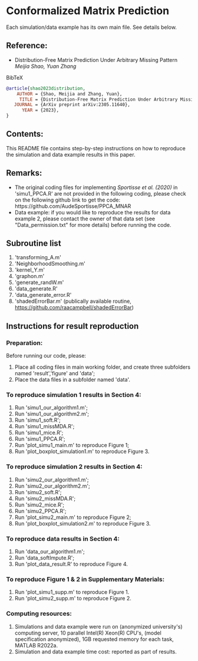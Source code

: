 # Conformalized Matrix Prediction

Each simulation/data example has its own main file.  See details below.

<h2>Reference:</h2>

* Distribution-Free Matrix Prediction Under Arbitrary Missing Pattern <br />
<i>Meijia Shao, Yuan Zhang</i><br>

BibTeX
```bibtex
@article{shao2023distribution,
    AUTHOR = {Shao, Meijia and Zhang, Yuan},
     TITLE = {Distribution-Free Matrix Prediction Under Arbitrary Missing Pattern},
   JOURNAL = {ArXiv preprint arXiv:2305.11640},
      YEAR = {2023},
}
```

<h2>Contents:</h2>
This README file contains step-by-step instructions on how to reproduce the simulation and data example results in this paper.


<h2>Remarks:</h2>
<ul>
  <li> The original coding files for implementing <i>Sportisse et al. (2020)</i> in 'simu1_PPCA.R' are not provided in the following coding, please check on the following github link to get the code: 
https://github.com/AudeSportisse/PPCA_MNAR 
  <li> Data example: if you would like to reproduce the results for data example 2, please contact the owner of that data set (see "Data_permission.txt" for more details) before running the code.
</ul>


<h2>Subroutine list</h2>

1. 'transforming_A.m'
2. 'NeighborhoodSmoothing.m'
3. 'kernel_Y.m'
4. 'graphon.m'  
5. 'generate_randW.m'
6. 'data_generate.R'
7. 'data_generate_error.R'
8. 'shadedErrorBar.m'  (publically available routine, https://github.com/raacampbell/shadedErrorBar)



<h2>Instructions for result reproduction</h2>

<h3>Preparation:</h3>

Before running our code, please:

1. Place all coding files in main working folder, and create three subfolders named 'result','figure' and 'data';
2. Place the data files in a subfolder named 'data'.

<h3>To reproduce simulation 1 results in Section 4:</h3>

1. Run 'simu1_our_algorithm1.m';
2. Run 'simu1_our_algorithm2.m';
3. Run 'simu1_soft.R';
4. Run 'simu1_missMDA.R';
5. Run 'simu1_mice.R';
6. Run 'simu1_PPCA.R';
7. Run 'plot_simu1_main.m' to reproduce Figure 1;
8. Run 'plot_boxplot_simulation1.m' to reproduce Figure 3.  


<h3>To reproduce simulation 2 results in Section 4:</h3>

1. Run 'simu2_our_algorithm1.m';
2. Run 'simu2_our_algorithm2.m';
3. Run 'simu2_soft.R';
4. Run 'simu2_missMDA.R';
5. Run 'simu2_mice.R';
6. Run 'simu2_PPCA.R';
7. Run 'plot_simu2_main.m' to reproduce Figure 2;
8. Run 'plot_boxplot_simulation2.m' to reproduce Figure 3. 

<h3>To reproduce data results in Section 4:</h3>

1. Run 'data_our_algorithm1.m';
2. Run 'data_softImpute.R';
3. Run 'plot_data_result.R' to reproduce Figure 4. 

<h3>To reproduce Figure 1 & 2 in Supplementary Materials:</h3>

1. Run 'plot_simu1_supp.m' to reproduce Figure 1. 
2. Run 'plot_simu2_supp.m' to reproduce Figure 2. 

<h3>Computing resources:</h3>

1. Simulations and data example were run on (anonymized university's) computing server, 10 parallel Intel(R) Xeon(R) CPU's, (model specification anonymized), 1GB requested memory for each task, MATLAB R2022a.
2. Simulation and data example time cost: reported as part of results.



